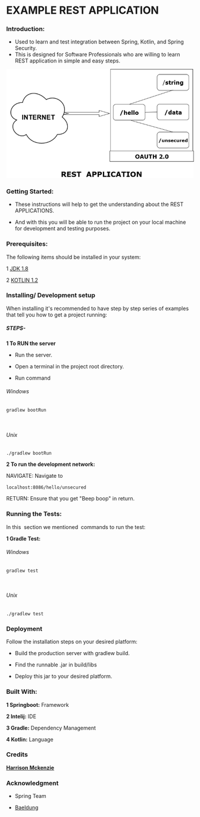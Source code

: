 # EXAMPLE REST APPLICATION



### Introduction:
- Used to learn and test integration between Spring, Kotlin, and Spring Security.
- This is designed for Software Professionals who are willing to learn REST application in simple and easy steps.

![Diagram](ExampleRESTAPP.png)



### Getting Started:
- These instructions will help to get the understanding about the REST APPLICATIONS.

- And with this you will be able to run the project on your local machine for development and testing purposes.



### Prerequisites:

The following items should be installed in your system:

1 [JDK 1.8](https://docs.oracle.com/javase/8/docs/technotes/guides/install/install_overview.html )

2 [KOTLIN 1.2](https://kotlinlang.org/docs/tutorials/command-line.html )



### Installing/ Development setup

When installing it's recommended to have step by step series of examples that tell you how to get a project running:


##### STEPS-


**1 To RUN the server**

- Run the server.

- Open a terminal in the project root directory.

- Run command
###### Windows
```
gradlew bootRun
```
 
###### Unix
```
./gradlew bootRun
```

 
**2 To run the development network:** 

NAVIGATE: Navigate to 
```
localhost:8086/hello/unsecured
```

RETURN: Ensure that you get "Beep boop" in return.


### Running the Tests:
In this  section we mentioned  commands to run the test:

**1 Gradle Test:**
###### Windows
```
gradlew test
```
 
###### Unix
```
./gradlew test
```


### Deployment

Follow the installation steps on your desired platform:

- Build the production server with gradlew build.

- Find the runnable .jar in build/libs

- Deploy this jar to your desired platform.

### Built With:

**1 Springboot:** Framework

**2 Intelij:** IDE

**3 Gradle:** Dependency Management

**4 Kotlin:** Language



### Credits

[**Harrison Mckenzie**](mailto:harrison.mckenzie@bcstechnology.com.au)




### Acknowledgment

- Spring Team

- [Baeldung](http://www.baeldung.com/) 
 

























